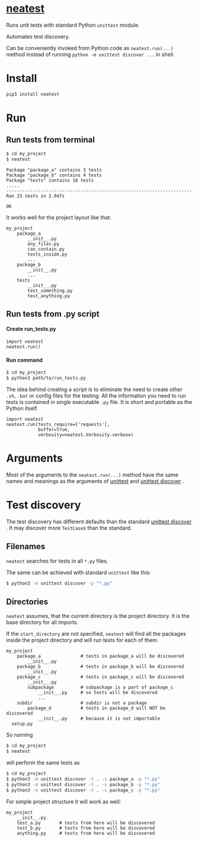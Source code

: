 # [neatest](https://github.com/rtmigo/neatest_py)

Runs unit tests with standard Python `unittest` module.

Automates test discovery.

Can be conveniently invoked from Python code as `neatest.run(...)` method instead of
running `python -m unittest discover ...` in shell.

# Install

``` bash
pip3 install neatest
```

# Run

## Run tests from terminal

``` bash
$ cd my_project
$ neatest
```

```
Package "package_a" contains 3 tests
Package "package_b" contains 4 tests
Package "tests" contains 16 tests
.....
----------------------------------------------------------------------
Ran 23 tests in 2.947s

OK
```

It works well for the project layout like that:

```
my_project
    package_a
        __init__.py
        any_files.py
        can_contain.py
        tests_inside.py
        ...
    package_b
        __init__.py
        ...
    tests  
        __init__.py
        test_something.py
        test_anything.py
```

## Run tests from .py script

#### Create run_tests.py

``` python3
import neatest
neatest.run()
```

#### Run command

``` bash
$ cd my_project
$ python3 path/to/run_tests.py
```

The idea behind creating a script is to eliminate the need to create other
`.sh`, `.bat` or config files for the testing. All the information you need to
run tests is contained in single executable `.py` file. It is short and portable 
as the Python itself.

``` python3
import neatest
neatest.run(tests_require=['requests'],
            buffer=True,
            verbosity=neatest.Verbosity.verbose)
```

# Arguments

Most of the arguments to the `neatest.run(...)` method have the same names and
meanings as the arguments
of [unittest](https://docs.python.org/3/library/unittest.html#command-line-interface)
and [unittest discover](https://docs.python.org/3/library/unittest.html#test-discovery)
.

# Test discovery

The test discovery has different defaults than the
standard [unittest discover](https://docs.python.org/3/library/unittest.html#test-discovery)
. It may discover more `TestCase`s than the standard. 

## Filenames

`neatest` searches for tests in all `*.py` files.

The same can be achieved with standard `unittest` like this:

``` bash
$ python3 -m unittest discover -p "*.py"
```

## Directories

`neatest` assumes, that the current directory is the project directory. It
is the base directory for all imports.

If the `start_directory` are not specified, `neatest` will find all the packages
inside the project directory and will run tests for each of them.

```
my_project
    package_a               # tests in package_a will be discovered
        __init__.py
    package_b               # tests in package_b will be discovered
        __init__.py
    package_c               # tests in package_c will be discovered
        __init__.py
        subpackage          # subpackage is a part of package_c 
            __init__.py     # so tests will be discovered
            ...
    subdir                  # subdir is not a package
        package_d           # tests in package_d will NOT be discovered  
            __init__.py     # because it is not importable    
  setup.py
```

So running

``` bash
$ cd my_project
$ neatest
```

will perform the same tests as

``` bash
$ cd my_project
$ python3 -m unittest discover -t . -s package_a -p "*.py"
$ python3 -m unittest discover -t . -s package_b -p "*.py"
$ python3 -m unittest discover -t . -s package_c -p "*.py"
```

For simple project structure it will work as well:

```
my_project
    __init__.py
    test_a.py       # tests from here will be discovered
    test_b.py       # tests from here will be discovered
    anything.py     # tests from here will be discovered
```